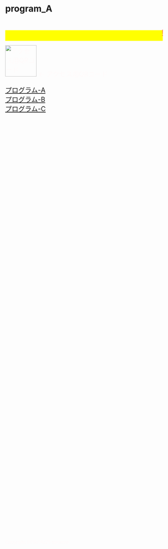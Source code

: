 # program_A
<html lang="ja">
 <head>
  <meta charset="utf-8" />
 

<style type="text/css">

  p {
color: #fffafa;
font-size: 1.5em;
 }
<!--
 .red {color:#ff0000;}
 .grey {color:#999999;}
 .snow {color:#fffafa;}
 .yellow {color:#ff0000; background:#ffff00;}
 .blue {color:#0000ff;}
 .white {color:#ffffff; blinking;}
 .waku {border:2px dotted #99cc66;
　　　　　　line-height: 200%;
　　　　　　padding: 10px;}
 -->
.date:before{content:"20181115";}
 #preview{
position: relative;
border: 3px solid #333;
background: #444;
padding: 5px;
display: none;
color: #FFF;
text-align: center;
}

main {
background-color: rgba(255, 255, 255, 0.3);
}

section {
background-color: rgba(0, 225, 0, 0.5);
}

#wrap {background:none} /*PC用の背景はオフ*/
body::before {
  content:"";
  display:block;
  position:fixed;
  top:0;
  left:0;
  z-index:-1;
  width:100%;
  height:100vh;
  background:url(https://torokoid.github.io/igashira/20190525_022.JPG) center/cover no-repeat; /*fixedをトル！*/
  -webkit-background-size:cover;/*Android4*/
  }
  
</style>

<link href="https://cdnjs.cloudflare.com/ajax/libs/lightbox2/2.7.1/css/lightbox.css" rel="stylesheet">
 
</head>

<h1><span class="yellow"><marquee behavior="lrft">!!! タイ、チェンマイ観光、Program-A、Program-B、Program-C!!!</marquee></span></h1>


<p align="left"> <img src="QR_program.jpg" alt="アクセス用QRコード" width="100"> ← アクセス用QRコード</p>

<p>
<a href="プログラム A Price.pdf" data-lightbox="abc">プログラム-A</a><br>
<a href="プログラムB Price.pdf" data-lightbox="abc">プログラム-B</a><br>
<a href="プログラムC Price.pdf" data-lightbox="abc">プログラム-C</a>
</p>

<br><br><br><br><br><br><br><br><br><br><br><br><br><br><br><br><br><br><br><br><br><br><br><br><br><br>


<script src="https://code.jquery.com/jquery-1.12.4.min.js" type="text/javascript"></script>
<script src="https://cdnjs.cloudflare.com/ajax/libs/lightbox2/2.7.1/js/lightbox.min.js" type="text/javascript"></script>


<br><br><br><br><br><br><br><br><br><br><br><br><br><br><br><br><br><br><br><br><br><br><br><br><br><br>





<!-- フッタ -->
 <footer><span class="snow">
 Copyright 2019/05/25 torokoid
</span></footer>
